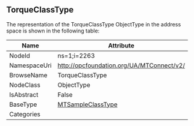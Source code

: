 <!-- objecttype -->
## TorqueClassType
  
<!-- end of text -->
The representation of the TorqueClassType ObjectType in the address space is shown in the following table:  

|Name|Attribute|
|---|---|
|NodeId|ns=1;i=2263|
|NamespaceUri|http://opcfoundation.org/UA/MTConnect/v2/|
|BrowseName|TorqueClassType|
|NodeClass|ObjectType|
|IsAbstract|False|
|BaseType|[MTSampleClassType](../../ObjectTypes/MTSampleClassType/readme.md)|
|Categories||

